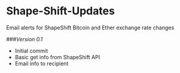 # Shape-Shift-Updates
Email alerts for ShapeShift Bitcoin and Ether exchange rate changes


###_Version 0.1_
- Initial commit 
- Basic get info from ShapeShift API
- Email info to recipient
 


